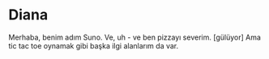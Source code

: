 # Diana
Merhaba, benim adım Suno. Ve, uh - ve ben pizzayı severim. [gülüyor] Ama tic tac toe oynamak gibi başka ilgi alanlarım da var.
